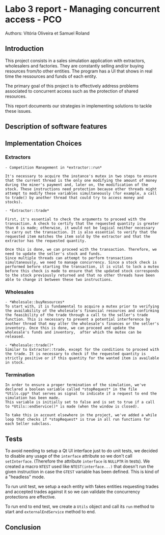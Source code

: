 # Labo 3 report - Managing concurrent access - PCO

Authors: Vitória Oliveira et Samuel Roland

## Introduction
This project consists in a sales simulation application with extractors, wholesalers and factories. They are constantly selling and/or buying resources from/to other entities. The program has a UI that shows in real time the ressources and funds of each entity.

The primary goal of this project is to effectively address problems associated to concurrent access such as the protection of shared resources. 

This report documents our strategies in implementing solutions to tackle these issues. 

## Description of software features

## Implementation Choices

### Extractors
    - Competition Management in *extractor::run*

    It's necessary to acquire the instance's mutex in two steps to ensure that the current thread is the only one modifying the amount of money during the miner's payment and, later on, the modification of the stock. These instructions need protection because other threads might attempt to modify these variables simultaneously (for example, a call to trade() by another thread that could try to access money and stocks).
    
    - *Extractor::trade*

    First, it's essential to check the arguments to proceed with the transaction. A check to certify that the requested quantity is greater than 0 is made; otherwise, it would not be logical neither necessary to carry out the transaction. It is also essential to verify that the requested item matches the item sold by the extractor and that the extractor has the requested quantity.

    Once this is done, we can proceed with the transaction. Therefore, we need to update the seller's stock and funds.
    Since multiple threads can attempt to perform transactions simultaneously, we need to manage concurrency. Since a stock check is performed before starting the transaction, it is vital to lock a mutex before this check is made to ensure that the updated stock corresponds to the stock previously returned and that no other threads have been able to change it between these two instructions.

### Wholesales
    - *Wholesale::buyResources*
    To start with, it is fundamental to acquire a mutex prior to verifying the availability of the wholesale's financial resources and confirming the feasibility of the trade through a call to the seller's trade function. This is necessary to prevent a potential interference by another thread that may alter the wholesale's finances or the seller's inventory. Once this is done, we can proceed and update the wholesale's funds and inventory,  after which the mutex can be released. 

    - *Wholesale::trade()*
    Similar to Extractor::trade, except for the conditions to proceed with the trade. It is necessary to check if the requested quantity is strictly positive or if this quantity for the wanted item is available in stock.


 ### Termination 
    In order to ensure a proper termination of the simulation, we've declared a boolean variable called *stopRequest* in the file *Utils.cpp* that serves as signal to indicate if a request to end the simulation has been made. 
    This variable is initially set to false and is set to true if a call to *Utils::endService()* is made (when the window is closed).

    To take this in account elsewhere in the project, we've added a while loop that checks if *stopRequest* is true in all run functions for each Seller subclass.    
    
## Tests
To avoid needing to setup a Qt UI interface just to do unit tests, we decided to disable any usage of the `interface` attribute so we don't call `setInterface`. (Therefore the attribute `interface` is `NULLPTR` in tests). We created a macro `NTEST` used like `NTEST(interface...)` that doesn't run the given instruction in case the `GTEST` variable has been defined. This is kind of a "headless" mode.

To run unit test, we setup a each entity with fakes entities requesting trades and accepted trades against it so we can validate the concurrency protections are effective.

To run end to end test, we create a `Utils` object and call its `run` method to start and `externalEndService` method to end.

## Conclusion


